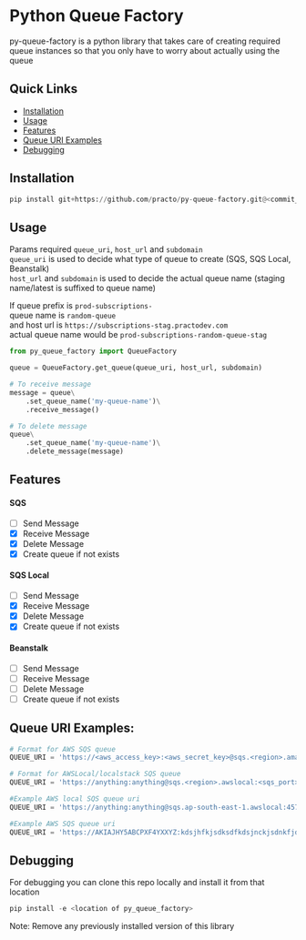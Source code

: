 # Python Queue Factory
py-queue-factory is a python library that takes care of creating required queue instances so that you only have to worry about actually using the queue

## Quick Links
* [Installation](https://github.com/practo/py-queue-factory#installation)
* [Usage](https://github.com/practo/py-queue-factory#usage)
* [Features](https://github.com/practo/py-queue-factory#features)
* [Queue URI Examples](https://github.com/practo/py-queue-factory#queue-uri-examples)
* [Debugging](https://github.com/practo/py-queue-factory#debugging)

## Installation
```python
pip install git+https://github.com/practo/py-queue-factory.git@<commit_hash/version>
```

## Usage
Params required `queue_uri`, `host_url` and `subdomain`  
`queue_uri` is used to decide what type of queue to create (SQS, SQS Local, Beanstalk)  
`host_url` and `subdomain` is used to decide the actual queue name (staging name/latest is suffixed to queue name)  

If queue prefix is `prod-subscriptions-`  
queue name is `random-queue`  
and host url is `https://subscriptions-stag.practodev.com`  
actual queue name would be `prod-subscriptions-random-queue-stag`  
```python
from py_queue_factory import QueueFactory

queue = QueueFactory.get_queue(queue_uri, host_url, subdomain)

# To receive message
message = queue\
    .set_queue_name('my-queue-name')\
    .receive_message()

# To delete message
queue\
    .set_queue_name('my-queue-name')\
    .delete_message(message)
```

## Features
#### SQS
- [ ] Send Message
- [x] Receive Message
- [x] Delete Message
- [x] Create queue if not exists
#### SQS Local
- [ ] Send Message
- [x] Receive Message
- [x] Delete Message
- [x] Create queue if not exists
#### Beanstalk
- [ ] Send Message
- [ ] Receive Message
- [ ] Delete Message
- [ ] Create queue if not exists

## Queue URI Examples:
```python
# Format for AWS SQS queue
QUEUE_URI = 'https://<aws_access_key>:<aws_secret_key>@sqs.<region>.amazonaws.com/<account_id>/<queue_prefix>'

# Format for AWSLocal/localstack SQS queue
QUEUE_URI = 'https://anything:anything@sqs.<region>.awslocal:<sqs_port>/<account_id>/<queue_prefix>'

#Example AWS local SQS queue uri
QUEUE_URI = 'https://anything:anything@sqs.ap-south-east-1.awslocal:4576/1/prod-subscriptions-'

#Example AWS SQS queue uri
QUEUE_URI = 'https://AKIAJHY5ABCPXF4YXXYZ:kdsjhfkjsdksdfkdsjnckjsdnkfjdsdkfjndskjf@sqs.ap-south-1.amazonaws.com/961234512345/prod-subscriptions-'
```

## Debugging
For debugging you can clone this repo locally and install it from that location
```python
pip install -e <location of py_queue_factory>
```
Note: Remove any previously installed version of this library
